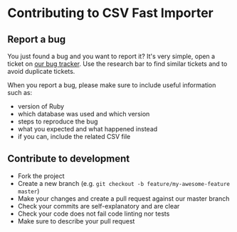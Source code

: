 # Contributing to CSV Fast Importer

## Report a bug

You just found a bug and you want to report it? It's very simple, open a ticket
on [our bug tracker](https://github.com/sogilis/csv_fast_importer/issues). Use
the research bar to find similar tickets and to avoid duplicate tickets.

When you report a bug, please make sure to include useful information such as:

- version of Ruby
- which database was used and which version
- steps to reproduce the bug
- what you expected and what happened instead
- if you can, include the related CSV file

## Contribute to development

- Fork the project
- Create a new branch (e.g. `git checkout -b feature/my-awesome-feature master`)
- Make your changes and create a pull request against our master branch
- Check your commits are self-explanatory and are clear
- Check your code does not fail code linting nor tests
- Make sure to describe your pull request
